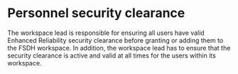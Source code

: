 # Personnel security clearance 

The workspace lead is responsible for ensuring all users have valid Enhanced Reliability security clearance before granting or adding them to the FSDH workspace. In addition, the workspace lead has to ensure that the security clearance is active and valid at all times for the users within its workspace.  